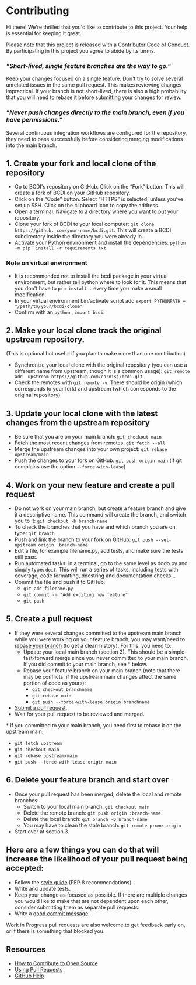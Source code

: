 # Contributing

Hi there! We're thrilled that you'd like to contribute to this project. Your help is 
essential for keeping it great.

Please note that this project is released with a 
[Contributor Code of Conduct][code-of-conduct]. By participating in this project 
you agree to abide by its terms.


### *"Short-lived, single feature branches are the way to go."*

Keep your changes focused on a single feature. Don't try to solve several unrelated 
issues in the same pull request. This makes reviewing changes impractical. If your 
branch is not short-lived, there is also a high probability that you will need to 
rebase it before submitting your changes for review.

### *"Never push changes directly to the main branch, even if you have permissions."*

Several continuous integration workflows are configured for the repository, they 
need to pass successfully before considering merging modifications into the main 
branch.

## 1. Create your fork and local clone of the repository

- Go to BCDI's repository on GitHub. Click on the “Fork” button. This will create a 
   fork of BCDI on your GitHub repository.
- Click on the “Code” button. Select “HTTPS” is selected, unless you’ve set up SSH. 
   Click on the clipboard icon to copy the address.
- Open a terminal. Navigate to a directory where you want to put your repository.
- Clone your fork of BCDI to your local computer: `git clone https://github.
  com/your-name/bcdi.git`.
  This will create a BCDI subdirectory inside the directory you were already in.
- Activate your Python environment and install the dependencies: `python -m pip 
  install -r requirements.txt` 
  
### Note on virtual environment 

 - It is recommended not to install the bcdi package in your virtual environment, but rather tell python where to look for it. This means that you don't have to `pip install .` every time you make a small modification.
 - In your virtual environment bin/activate script add `export PYTHONPATH = "/path/to/your/bcdi/clone"`
 - Confirm with an `python` , `import bcdi`. 
  
## 2. Make your local clone track the original upstream repository.

(This is optional but useful if you plan to make more than one contribution)

- Synchronize your local clone with the original repository (you can use a 
   different name from upstream, though it is a common usage): `git remote add 
   upstream https://github.com/carnisj/bcdi.git`
- Check the remotes with `git remote -v`. There should be origin (which corresponds 
   to your fork) and upstream (which corresponds to the original repository)
  
## 3. Update your local clone with the latest changes from the upstream repository

- Be sure that you are on your main branch: `git checkout main`
- Fetch the most recent changes from remotes: `git fetch --all`
- Merge the upstream changes into your own project: `git rebase upstream/main` 
- Push the changes to your fork on GitHub: `git push origin main` (if git complains
  use the option `--force-with-lease`)

## 4. Work on your new feature and create a pull request

- Do not work on your main branch, but create a feature branch and give it a 
  descriptive name. This command will create the branch, and switch you to it:
  `git checkout -b branch-name`
- To check the branches that you have and which branch you are on, type: `git branch`
- Push and link the branch to your fork on GitHub: `git push --set-upstream origin 
   branch-name`
- Edit a file, for example filename.py, add tests, and make sure the tests still pass.
- Run automated tasks: in a terminal, go to the same level as dodo.py and simply 
  type: `doit`. This will run a series of tasks, including tests with coverage, code 
  formatting, docstring and documentation checks...
- Commit the file and push it to GitHub:
   - `git add filename.py`
   - `git commit -m "Add exciting new feature"`
   - `git push`
   
## 5. Create a pull request

- If they were several changes committed to the upstream main branch while you 
  were working on your feature branch, you may want/need to [rebase your branch][rb] 
  (to get a clean history). For this, you need to:
  - Update your local main branch (section 3). This should be a simple 
    fast-forward merge since you never committed to your main branch. If you did 
    commit to your main branch, see * below.
  - Rebase your feature branch on your main branch (note that there may be 
    conflicts, if the upstream main changes affect the same portion of code as 
    yours):
    - `git checkout branchname`
    - `git rebase main`
    - `git push --force-with-lease origin branchname`
- [Submit a pull request][pr].
- Wait for your pull request to be reviewed and merged.
  
\* If you committed to your main branch, you need first to rebase it on the 
upstream main: 
 - `git fetch upstream`
 - `git checkout main`
 - `git rebase upstream/main`
 - `git push --force-with-lease origin main`

## 6. Delete your feature branch and start over

- Once your pull request has been merged, delete the local and remote branches:
  - Switch to your local main branch: `git checkout main`
  - Delete the remote branch: `git push origin :branch-name`
  - Delete the local branch: `git branch -D branch-name`
  - You may have to clean the stale branch: `git remote prune origin`
- Start over at section 3.

## Here are a few things you can do that will increase the likelihood of your pull request being accepted:

- Follow the [style guide][style] (PEP 8 recommendations).
- Write and update tests.
- Keep your change as focused as possible. If there are multiple changes you would 
  like to make that are not dependent upon each other, consider submitting them as 
  separate pull requests.
- Write a [good commit message][gcm].

Work in Progress pull requests are also welcome to get feedback early on, or if 
there is something that blocked you.

## Resources

- [How to Contribute to Open Source](https://opensource.guide/how-to-contribute/)
- [Using Pull Requests](https://help.github.com/articles/about-pull-requests/)
- [GitHub Help](https://help.github.com)

[rb]: https://git-scm.com/book/en/v2/Git-Branching-Rebasing
[pr]: https://docs.github.com/en/github/collaborating-with-pull-requests/
[style]: https://www.python.org/dev/peps/pep-0008/
[blck]: https://pypi.org/project/black/
[gcm]: http://tbaggery.com/2008/04/19/a-note-about-git-commit-messages.html
[code-of-conduct]: CODE_OF_CONDUCT.md
